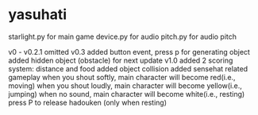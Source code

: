 # yasuhati

starlight.py for main game
device.py for audio
pitch.py for audio pitch

v0 - v0.2.1
omitted
v0.3
added button event, press p for generating object
added hidden object (obstacle) for next update
v1.0
added 2 scoring system: distance and food
added object collision
added sensehat related gameplay
    when you shout softly, main character will become red(i.e., moving)
    when you shout loudly, main character will become yellow(i.e., jumping)
    when no sound, main character will become white(i.e., resting)
press P to release hadouken (only when resting)